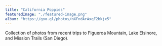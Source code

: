 ```yaml
---
title: "California Poppies"
featuredImage: "./featured-image.png"
album: "https://goo.gl/photos/nXFndArAxqF2bkjx5"
---
```

Collection of photos from recent trips to Figueroa Mountain, Lake Elsinore, and Mission Trails (San Diego).
